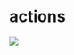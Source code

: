 # actions


<img src="https://github.com/miatey/actions/workflow/CI-CD-Actions/badge.svg?branch=main">
